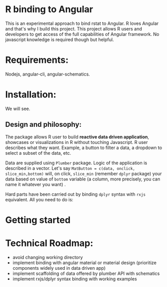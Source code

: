 # R binding to Angular
This is an experimental approach to bind rstat to Angular. R loves Angular and that's why I build this project.
This project allows R users and developers to get access of the full capabilities of Angular framework.
No javascript knowledge is required though but helpful.

# Requirements:

Nodejs, angular-cli, angular-schematics.

# Installation:

We will see.


## Design and philosophy:

The package allows R user to build **reactive data driven application**, showcases or visualizations in R without touching Javascript. R user describes what they want. 
Example, a button to filter a data, a dropdown to select a subset of the data, etc.

Data are supplied using `Plumber` package. Logic of the application is described in a vector. Let's say `MatButton = c(data, onclick, slice_min,bottom)` will, on click, `slice_min` (remember `dplyr` package) your data based on value of `bottom` variable (a column, more precisely, you can name it whatever you want) .

Hard parts have been carried out by binding `dplyr` syntax with `rxjs` equivalent. All you need to do is:

# Getting started

# Technical Roadmap:

* avoid changing working directory
* implement binding with angular material or material design (prioritize components widely used in data driven app)
* implement scaffolding of data offered by plumber API with schematics
* implement rxjs/dplyr syntax binding with working examples